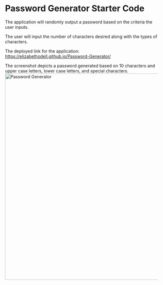 # Password Generator Starter Code

The application will randomly output a password based on the criteria the user inputs.

The user will input the number of characters desired along with the types of characters.

The deployed link for the application: https://elizabethodell.github.io/Password-Generator/

The screenshot depicts a password generated based on 10 characters and upper case letters, lower case letters, and special characters.
<img width="679" alt="Password Generator" src="https://user-images.githubusercontent.com/89113028/133939801-b8791fa1-15c8-4c36-ab74-eb8e2ff97829.PNG">
